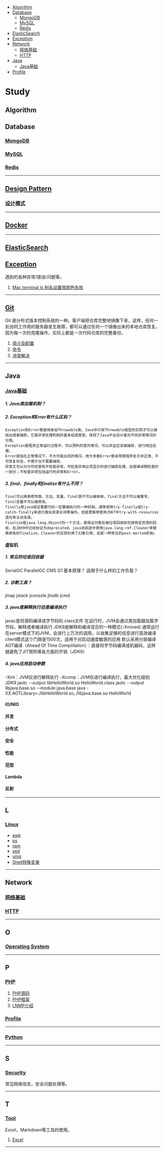 - [Algorithm](#Algorithm)
- [Database](#Database)
    - [MongoDB](#MongoDB)
    - [MySQL](#MySQL)
    - [Redis](#Redis)
- [ElasticSearch](#ElasticSearch)
- [Exception](#Exception)
- [Network](#Network)
    - [网络基础](#网络基础)
    - [HTTP](#HTTP)
- [Java](#Java)
    - [Java基础](#Java基础)
- [Profile](#Profile)

# Study

## Algorithm

## Database
### [MongoDB](https://github.com/rasp210/study/blob/master/database-mongodb.md)
### [MySQL](https://github.com/rasp210/study/blob/master/database-mysql.md)
### [Redis](https://github.com/rasp210/study/blob/master/database-redis.md)
-----

## [Design Pattern](https://github.com/rasp210/study/blob/master/design-pattern)
### [设计模式](https://github.com/rasp210/study/blob/master/design-pattern/design-pattern.md)
-----

## [Docker](https://github.com/rasp210/study/tree/master/git)
-----

## [ElasticSearch](https://github.com/rasp210/study/blob/master/elasticsearch.md)

## [Exception](https://github.com/rasp210/study/blob/master/exceptions/exceptions.md)
遇到的各种异常/错误/问题等。
1. [Mac terminal ls 别名设置带颜色失败](https://github.com/rasp210/study/blob/master/exceptions/mac-alias-ls-color.md)

-----

## [Git](https://github.com/rasp210/study/tree/master/git)
Git 是分布式版本控制系统的一种。客户端把仓库完整地镜像下来，这样，任何一处协同工作用的服务器发生故障，都可以通过任何一个镜像出来的本地仓库恢复。因为每一次的克隆操作，实际上都是一次代码仓库的完整备份。
1. [简介及配置](https://github.com/rasp210/study/tree/master/git/intro-config.md)
2. [命令](https://github.com/rasp210/study/tree/master/git/command.md)
3. [冲突解决](https://github.com/rasp210/study/tree/master/git/conflict.md)
-----

## Java
### [Java基础](https://github.com/rasp210/study/java-base.md)
##### 1. Java类加载机制？

##### 2. Exception和Error有什么区别？
```
Exception和Error都是继承自Throwable类，Java中只有Throwable类型的实例才可以被抛出或者捕获，它是异常处理机制的基本组成类型，体现了Java平台设计者对不同异常情况的分类。
Exception是程序正常运行过程中，可以预料的意外情况，可以并且应该被捕获，进行相应处理。
Error是指在正常情况下，不大可能出现的情况，绝大多数Error都会导致程序处于非正常、不可恢复状态，不便于也不需要捕获。
异常又可以分为可检查和不检查异常，可检查异常必须显示的进行捕获处理，这是编译期检查的一部分；不检查异常包括运行时异常和Error。
```

##### 3. final、finally和finalize有什么不同？
```
final可以用来修饰类、方法、变量，final类不可以被继承，final方法不可以被重写，final变量不可以被修改。
finally是java保证重要代码一定要被执行的一种机制，通常使用try-finally或try-catch-finally来进行类似资源关闭等操作。但是更推荐使用JDK7中try-with-resources语句来关闭资源。
finalize是java.lang.Object的一个方法，是保证对象在被垃圾回收前完成特定资源的回收，在JDK9中已经标记为deprecated。java目前逐步使用java.lang.ref.Cleaner来替换原有的finalize，Cleaner的实现利用了幻象引用，这是一种常见的post-mortem机制。
```

#### 虚拟机
##### 1. 常见的垃圾回收器
SerialGC
ParallelGC
CMS
G1
基本原理？
适用于什么样的工作负载？

##### 2. 诊断工具？
jmap
jstack
jconsole
jhsdb
jcmd

##### 3. java是解释执行还是编译执行
javac是将源码编译成字节码的.class文件
在运行时，JVM会通过类加载器加载字节码，解释或者编译执行
JDK8是解释和编译混合的一种模式(-Xmixed)
通常运行在server模式下的JVM，会进行上万次的调用，以收集足够的信息进行高效编译
client模式这个门限是1500次，适用于对启动速度敏感的应用
默认采用分层编译
AOT编译（Ahead Of Time Compililation）：直接将字节码编译成机器码，这样就避免了JIT预热等各方面的开销（JDK9）

##### 4. java应用启动参数
-Xint：JVM仅进行解释执行
-Xcomp：JVM仅进行编译执行，最大优化级别
JDK9
jaotc --output libHelloWorld.so HelloWorld.class
jaotc --output libjava.base.so --module java.base
java -XX:AOTLibrary=./libHelloWorld.so,./libjava.base.so HelloWorld

#### IO/NIO
#### 并发
#### 分布式
#### 安全
#### 性能
#### 范型
#### Lambda
#### 反射
-----
## L
### [Linux](https://github.com/rasp210/study/blob/master/linux)   
- [awk](https://github.com/rasp210/study/blob/master/linux/awk.md)     
- [ps](https://github.com/rasp210/study/blob/master/linux/ps.md)   
- [rpm](https://github.com/rasp210/study/blob/master/linux/rpm.md)   
- [sed](https://github.com/rasp210/study/blob/master/linux/sed.md)   
- [uniq](https://github.com/rasp210/study/blob/master/linux/uniq.md)
- [Shell特殊变量](https://github.com/rasp210/study/blob/master/linux/shell-special-variable.md)   

-----

## Network
### [网络基础](https://github.com/rasp210/study/blob/master/network-base.md)
### [HTTP](https://github.com/rasp210/study/blob/master/network-http.md)

-----

## O
### [Operating System](https://github.com/rasp210/study/blob/master/os)

-----

## P
### [PHP](https://github.com/rasp210/study/blob/master/php)   
1. [PHP源码](https://github.com/rasp210/study/blob/master/php/source-code.md)   
2. [PHP框架](https://github.com/rasp210/study/blob/master/php/framework.md)   
3. [LNMP介绍](https://github.com/rasp210/study/blob/master/php/lnmp.md)  

### [Profile](https://github.com/rasp210/study/blob/master/profile.md)   
-----

### [Python](https://github.com/rasp210/study/blob/master/python)

-----

## S
### [Security](https://github.com/rasp210/study/blob/master/security)

常见网络攻击，安全问题处理等。

-----

## T
### [Tool](https://github.com/rasp210/study/blob/master/tool)
Excel，Markdown等工具的使用。
1. [Excel](https://github.com/rasp210/study/blob/master/tool/excel.md)
-----
